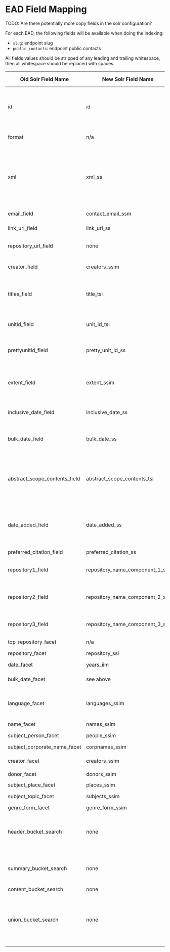 # EAD Field Mapping

TODO: Are there potentially more copy fields in the solr configuration?

For each EAD, the following fields will be available when doing the indexing:
- `slug`: endpoint slug
- `public_contacts`: endpoint public contacts

All fields values should be stripped of any leading and trailing whitespace, then all whitespace should be replaced with spaces.

| Old Solr Field Name           | New Solr Field Name             | Mapping Rule                                                                                                                                                                                                                                                                 | Facet?     | Searchable?                                                                                       | Displayed In            | Note                                                                                    |
|-------------------------------|---------------------------------|------------------------------------------------------------------------------------------------------------------------------------------------------------------------------------------------------------------------------------------------------------------------------|------------|---------------------------------------------------------------------------------------------------|-------------------------|-----------------------------------------------------------------------------------------|
| id                            | id                              | join endpoint slug and XML file basename with _                                                                                                                                                                                                                              | no         | yes                                                                                               | show?                   | confirm we are generating unique, URL-safe values                                       |
| format                        | n/a                             | "ead"                                                                                                                                                                                                                                                                        | no         | no                                                                                                |                         | Probably not needed anymore?                                                            |
| xml                           | xml_ss                          | raw XML                                                                                                                                                                                                                                                                      | no         | no                                                                                                |                         | any escaping needed? this will eb parsed for collection-level info display on show page | 
| email_field                   | contact_email_ssm               | all `public_contacts` emails from Endpoint (see @princeton.edu special override case)                                                                                                                                                                                        | no         | no                                                                                                |                         |                                                                                         | 
| link_url_field                | link_url_ss                     | single value @ `/ead/eadheader/eadid/-@url`                                                                                                                                                                                                                                  |            |                                                                                                   |                         | link to EAD itself?                                                                     | 
| repository_url_field          | none                            | ???                                                                                                                                                                                                                                                                          |            |                                                                                                   |                         | link to Repository webpage?                                                             | 
| creator_field                 | creators_ssim                   | all values @ `/ead/archdesc/did/origination[@label="creator\                                                                                                                                                                                                                 | corpname\  | famname)` with the role appended, the role should remove the first parenthesis and anything after | yes?                    | yes                                                                                     | index, show             |                                                                                         | 
| titles_field                  | title_tsi                       | single value @ `/ead/archdesc/did/unittitle`                                                                                                                                                                                                                                 | no?        | yes                                                                                               | index, show             | should the parsing be/handle multivalued titles?                                        | 
| unitid_field                  | unit_id_tsi                     | single value @ `/ead/archdesc/did/unitid[not(@audience='internal')]`                                                                                                                                                                                                         | no         | yes?                                                                                              |                         | how is this related to the `id` field?                                                  | 
| prettyunitid_field            | pretty_unit_id_ss               | single values @ `/ead/archdesc/did/unitid[not(@audience='internal')]` then remove all values that match the following regex `'^[^.]*\.'`                                                                                                                                     |            |                                                                                                   |                         |                                                                                         | 
| extent_field                  | extent_ssim                     | all `/ead/archdesc/did/physdesc` nodes with `extent` children. then for any digits that have `.0` appended remove `.0`, then in parenthesis append `/ead/archdesc/did/physdesc/extent[2]` after removing anything after the first period, finally lowercase the whole string | no         | yes?                                                                                              | index, show             |                                                                                         | 
| inclusive_date_field          | inclusive_date_ss               | single value @ if set `/ead/archdesc/did/unitdate[@type='inclusive']` else `/ead/archdesc/did/unitdate[not (@type='bulk')]`                                                                                                                                                  |            |                                                                                                   |                         |                                                                                         | 
| bulk_date_field               | bulk_date_ss                    | single value @ `/ead/archdesc/did/unitdate[@type='bulk']` with `/^\s*Bulk/` replace with empty string                                                                                                                                                                        |            |                                                                                                   | index, show             | i think this is the "raw" date info from the EAD                                        | 
| abstract_scope_contents_field | abstract_scope_contents_tsi     | single value @ `/ead/archdesc/did/abstract` if set                                                                                                                                                                                                                           | no         | yes                                                                                               | index (truncated), show | this field often contains HTML markup and a lot of text                                 | 
| date_added_field              | date_added_ss                   | single value @ `/ead/eadheader/profiledesc/creation/date`, then replace `/T.*/` with empty string                                                                                                                                                                            |            |                                                                                                   |                         | is this updated on every re-ingest? seems useless if it is                              | 
| preferred_citation_field      | preferred_citation_ss           | single value @ `/ead/archdesc/prefercite/p`                                                                                                                                                                                                                                  |            |                                                                                                   |                         |                                                                                         | 
| repository1_field             | repository_name_component_1_ssi | single value @ `/ead/archdesc/did/repository/corpname` else if value not there use `/ead/archdesc/did/repository`, then split on `:` and keep the first value                                                                                                                |            |                                                                                                   |                         | why?                                                                                    | 
| repository2_field             | repository_name_component_2_ssi | single value @ `/ead/archdesc/did/repository/corpname` else if value not there use `/ead/archdesc/did/repository`, then split on `:` and keep the second value                                                                                                               |            |                                                                                                   |                         | why?                                                                                    | 
| repository3_field             | repository_name_component_3_ssi | single value @ `/ead/archdesc/did/repository/corpname` else if value not there use `/ead/archdesc/did/repository`, then split on `:` and keep the third value                                                                                                                |            |                                                                                                   |                         | why?                                                                                    | 
| top_repository_facet          | n/a                             | same as `repository1_field`                                                                                                                                                                                                                                                  |            |                                                                                                   |                         | why?                                                                                    | 
| repository_facet              | repository_ssi                  | [`repository1_field`, `repository2_field`].join(': ')                                                                                                                                                                                                                        | yes        | yes                                                                                               | index, show             |                                                                                         | 
| date_facet                    | years_iim                       | This needs a new implementation!!                                                                                                                                                                                                                                            |            |                                                                                                   |                         |                                                                                         | 
| bulk_date_facet               | see above                       | all values @ `/ead/archdesc/did/unitdate[@type='bulk']/@normal`, then appends an `s` to each one                                                                                                                                                                             |            |                                                                                                   |                         |                                                                                         | 
| language_facet                | languages_ssim                  | all values @ `/ead/archdesc/did/langmaterial/language/@langcode`, then the code should be converted to the appropriate display string using the ISO 639-2 mapping                                                                                                            |            |                                                                                                   |                         |                                                                                         | 
| name_facet                    | names_ssim                      | all distinct values from `.//controlaccess/(persname\famname\                                                                                                                                                                                                                | corpname)\ | //origination[@label='creator']` gsub'd `'--', '&#8212;'` `                                       | yes                     | yes                                                                                     |                         | what is the distinction between source for `name_facet` and `subject_person_facet`?     | 
| subject_person_facet          | people_ssim                     | all distinct values from `.//controlaccess/(persname\                                                                                                                                                                                                                        | famname)`  | yes                                                                                               | yes                     |                                                                                         |                                                                                         | 
| subject_corporate_name_facet  | corpnames_ssim                  | all distinct values from `.//controlaccess/corpname` gsub'd `'--', '&#8212;'`                                                                                                                                                                                                | yes        | yes                                                                                               |                         |                                                                                         | 
| creator_facet                 | creators_ssim                   | all distinct values from `.//origination[@label='creator']`                                                                                                                                                                                                                  |            |                                                                                                   |                         |                                                                                         | 
| donor_facet                   | donors_ssim                     | all distinct values from `.//controlaccess/persname[@role='Donor (dnr)']`                                                                                                                                                                                                    |            |                                                                                                   |                         |                                                                                         | 
| subject_place_facet           | places_ssim                     | all distinct values from `.//controlaccess/geogname`                                                                                                                                                                                                                         | yes        | yes                                                                                               |                         |                                                                                         | 
| subject_topic_facet           | subjects_ssim                   | all distinct values from `.//controlaccess/subject` gsub'd `\s*\.\s*$',''`                                                                                                                                                                                                   | yes        | yes                                                                                               |                         |                                                                                         | 
| genre_form_facet              | genre_form_ssim                 | all distinct values from `.//controlaccess/genreform`                                                                                                                                                                                                                        |            |                                                                                                   |                         |                                                                                         | 
| header_bucket_search          | none                            | trimmed text @ `eadheader`                                                                                                                                                                                                                                                   |            | yes                                                                                               |                         | probably aggregates all text from EAD header fields                                     | 
| summary_bucket_search         | none                            | trimmed text @ `/archdesc/*[name()!='dsc']`                                                                                                                                                                                                                                  |            | yes                                                                                               |                         | are these fields useful for fielded search?                                             | 
| content_bucket_search         | none                            | trimmed text @ `./archdesc/dsc`                                                                                                                                                                                                                                              |            | yes                                                                                               |                         |                                                                                         | 
| union_bucket_search           | none                            | trimmed text @ `.`                                                                                                                                                                                                                                                           |            | yes                                                                                               |                         | probably aggregates all text from fields intended to be searched over                   | 
